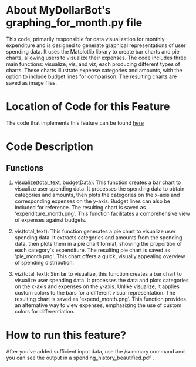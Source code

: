 # About MyDollarBot's graphing_for_month.py file
This code, primarily responsible for data visualization for monthly expenditure and is designed to generate graphical 
representations of user spending data. It uses the Matplotlib library to create bar charts 
and pie charts, allowing users to visualize their expenses. The code includes three main 
functions: visualize, vis, and viz, each producing different types of charts. These charts 
illustrate expense categories and amounts, with the option to include budget lines for comparison. 
The resulting charts are saved as image files.

# Location of Code for this Feature
The code that implements this feature can be found [here](https://github.com/21Tulasi/MyDollarBot-newPhase/blob/main/code/graphing_for_day.py)

# Code Description
## Functions
1. visualize(total_text, budgetData):
   This function creates a bar chart to visualize user spending data. It processes the spending
   data to obtain categories and amounts, then plots the categories on the x-axis and corresponding
   expenses on the y-axis. Budget lines can also be included for reference. The resulting chart is
   saved as 'expenditure_month.png'. This function facilitates a comprehensive view of expenses
   against budgets.

2. vis(total_text): This function generates a pie chart to visualize user spending data. It extracts
   categories and amounts from the spending data, then plots them in a pie chart format,
   showing the proportion of each category's expenditure. The resulting pie chart is saved as
   'pie_month.png'. This chart offers a quick, visually appealing overview of spending distribution.

3. viz(total_text): Similar to visualize, this function creates a bar chart to visualize user
   spending data. It processes the data and plots categories on the x-axis and expenses on the
   y-axis. Unlike visualize, it applies custom colors to the bars for a different visual
   representation. The resulting chart is saved as 'expend_month.png'. This function provides
   an alternative way to view expenses, emphasizing the use of custom colors for differentiation.


# How to run this feature?
After you've added sufficient input data, use the /summary command and you can see the output in a spending_history_beautified.pdf . 
